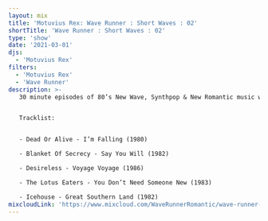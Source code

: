 ```yaml
---
layout: mix
title: 'Motuvius Rex: Wave Runner : Short Waves : 02'
shortTitle: 'Wave Runner : Short Waves : 02'
type: 'show'
date: '2021-03-01'
djs:
  - 'Motuvius Rex'
filters:
  - 'Motuvius Rex'
  - 'Wave Runner'
description: >-
   30 minute episodes of 80’s New Wave, Synthpop & New Romantic music with commentary on each song, the date of release and some very brief histories. Not too long, not too short! Just 30 minutes of nostalgic time travel to a magical era of fun and fashion! Hosted by Motuvius Rex, Wave Runner is a program of Radio Arcane based in Louisville, Kentucky.


   Tracklist:


   - Dead Or Alive - I’m Falling (1980)

   - Blanket Of Secrecy - Say You Will (1982)

   - Desireless - Voyage Voyage (1986)

   - The Lotus Eaters - You Don’t Need Someone New (1983)

   - Icehouse - Great Southern Land (1982)
mixcloudLink: 'https://www.mixcloud.com/WaveRunnerRomantic/wave-runner-short-waves-02'
---
```

